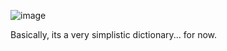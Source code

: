 ![image](https://user-images.githubusercontent.com/3505950/146602122-cb0a6af2-1416-440c-ae2e-2338081708b8.png)

Basically, its a very simplistic dictionary... for now. 
